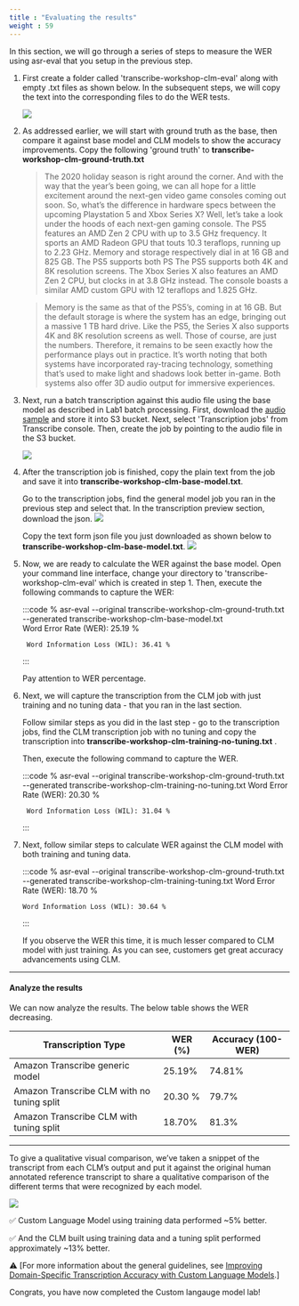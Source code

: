 ```yaml
---
title : "Evaluating the results"
weight : 59
---
```

In this section, we will go through a series of steps to measure the WER using asr-eval that you setup in the previous step.

1. First create a folder called 'transcribe-workshop-clm-eval' along with empty .txt files as shown below. In the subsequent steps, we will copy the text into the corresponding files to do the WER tests.
    
    ![](../static/images/lab4-clm/wer-testing-folder.png)

2. As addressed earlier, we will start with ground truth as the base, then compare it against base model and CLM models to show the accuracy improvements. Copy the following 'ground truth' to **transcribe-workshop-clm-ground-truth.txt**

    >The 2020 holiday season is right around the corner. And with the way that the year’s been going, we can all hope for a little excitement around the next-gen video game consoles coming out soon. So, what’s the difference in hardware specs between the upcoming Playstation 5 and Xbox Series X? Well, let’s take a look under the hoods of each next-gen gaming console. The PS5 features an AMD Zen 2 CPU with up to 3.5 GHz frequency. It sports an AMD Radeon GPU that touts 10.3 teraflops, running up to 2.23 GHz. Memory and storage respectively dial in at 16 GB and 825 GB. The PS5 supports both PS The PS5 supports both 4K and 8K resolution screens. The Xbox Series X also features an AMD Zen 2 CPU, but clocks in at 3.8 GHz instead. The console boasts a similar AMD custom GPU with 12 teraflops and 1.825 GHz.

    >Memory is the same as that of the PS5’s, coming in at 16 GB. But the default storage is where the system has an edge, bringing out a massive 1 TB hard drive. Like the PS5, the Series X also supports 4K and 8K resolution screens as well. Those of course, are just the numbers. Therefore, it remains to be seen exactly how the performance plays out in practice. It’s worth noting that both systems have incorporated ray-tracing technology, something that’s used to make light and shadows look better in-game. Both systems also offer 3D audio output for immersive experiences.


3. Next, run a batch transcription against this audio file using the base model as described in Lab1 batch processing. First, download the [audio sample](https://aws-ml-blog.s3.amazonaws.com/artifacts/Building-Custom-Language-Models/clm-blog-16k-audio.m4a) and store it into S3 bucket. Next, select 'Transcription jobs' from Transcribe console. Then, create the job by pointing to the audio file in the S3 bucket.

    ![](../static/images/lab4-clm/clm-create-general-model-job.png)

4. After the transcription job is finished, copy the plain text from the job and save it into **transcribe-workshop-clm-base-model.txt**.
   
   Go to the transcription jobs, find the general model job you ran in the previous step and select that. In the transcription preview section, download the json.
   ![](../static/images/lab4-clm/clm-download-json.png)
   
   Copy the text form json file you just downloaded as shown below to **transcribe-workshop-clm-base-model.txt**.
   ![](../static/images/lab4-clm/clm-copy-transcription.png)
    
5. Now, we are ready to calculate the WER against the base model. Open your command line interface, change your directory to  'transcribe-workshop-clm-eval' which is created in step 1. Then, execute the following commands to capture the WER:

    :::code
        % asr-eval --original transcribe-workshop-clm-ground-truth.txt --generated transcribe-workshop-clm-base-model.txt  
        Word Error Rate (WER): 25.19 %

        Word Information Loss (WIL): 36.41 %
    :::

    Pay attention to WER percentage.
    
6. Next, we will capture the transcription from the CLM job with just training and no tuning data - that you ran in the last section.

     
   Follow similar steps as you did in the last step - go to the transcription jobs, find the CLM transcription job with no tuning and copy the transcription into **transcribe-workshop-clm-training-no-tuning.txt** . 
   
   Then, execute the following command to capture the WER.
   
   :::code
        % asr-eval --original transcribe-workshop-clm-ground-truth.txt --generated transcribe-workshop-clm-training-no-tuning.txt
        Word Error Rate (WER): 20.30 %

        Word Information Loss (WIL): 31.04 %
   :::

   
 7. Next, follow similar steps to calculate WER against the CLM model with both training and tuning data.  

    :::code
        % asr-eval --original transcribe-workshop-clm-ground-truth.txt --generated transcribe-workshop-clm-training-tuning.txt
        Word Error Rate (WER): 18.70 %

        Word Information Loss (WIL): 30.64 %
    :::

    If you observe the WER this time, it is much lesser compared to CLM model with just training. As you can see, customers get great accuracy advancements using CLM.
---

#### Analyze the results

We can now analyze the results. The below table shows the WER decreasing.

| Transcription Type | WER (%) | Accuracy (100-WER) | 
| --- | ----------- | ----|
| Amazon Transcribe generic model | 25.19% | 74.81% | 
| Amazon Transcribe CLM with no tuning split | 20.30 % | 79.7% |
| Amazon Transcribe CLM with tuning split | 18.70% | 81.3% |

---

To give a qualitative visual comparison, we’ve taken a snippet of the transcript from each CLM’s output and put it against the original human annotated reference transcript to share a qualitative comparison of the different terms that were recognized by each model. 

![](../static/images/lab4-clm/clm-wer-comparisons.png)


✅ Custom Language Model using training data performed ~5% better. 

✅ And the CLM built using training data and a tuning split performed approximately ~13% better.


:warning: [For more information about the general guidelines, see [Improving Domain-Specific Transcription Accuracy with Custom Language Models](https://docs.aws.amazon.com/transcribe/latest/dg/custom-language-models.html).]

Congrats, you have now completed the Custom langauge model lab!
